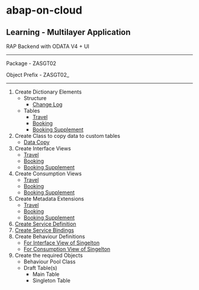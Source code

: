 # abap-on-cloud
## Learning - Multilayer Application
RAP Backend with ODATA V4 + UI
___
Package - ZASGT02

Object Prefix - ZASGT02_
___

1. Create Dictionary Elements
   -  Structure
      - [Change Log](/source_copy/Dictionary/Structures/zasgt02_st_change_log.md)
   -  Tables
      - [Travel](/source_copy/Dictionary/Database%20Tables/zasgt02_travel.md)
      - [Booking](/source_copy/Dictionary/Database%20Tables/zasgt02_book.md)
      - [Booking Supplement](/source_copy/Dictionary/Database%20Tables/zasgt02_book_sup.md)
2. Create Class to copy data to custom tables
   - [Data Copy](/source_copy/Source%20Code%20Library/Classes/zasgt02_cl_copy_data.md)
3. Create Interface Views
      - [Travel](/source_copy/Core%20Data%20Services/Data%20Definitions/ZASGT02_CDS_I_TRAVEL.md)
      - [Booking](/source_copy/Core%20Data%20Services/Data%20Definitions/ZASGT02_CDS_I_BOOK.md)
      - [Booking Supplement](/source_copy/Core%20Data%20Services/Data%20Definitions/ZASGT02_CDS_I_BOOKSUP.md)
4. Create Consumption Views
      - [Travel](/source_copy/Core%20Data%20Services/Data%20Definitions/ZASGT02_CDS_C_TRAVEL.md)
      - [Booking](/source_copy/Core%20Data%20Services/Data%20Definitions/ZASGT02_CDS_C_BOOK.md)
      - [Booking Supplement](/source_copy/Core%20Data%20Services/Data%20Definitions/ZASGT02_CDS_C_BOOKSUP.md)
5. Create Metadata Extensions
      - [Travel](/source_copy/Core%20Data%20Services/Data%20Definitions/ZASGT02_CDS_M_TRAVEL.md)
      - [Booking](/source_copy/Core%20Data%20Services/Data%20Definitions/ZASGT02_CDS_M_BOOK.md)
      - [Booking Supplement](/source_copy/Core%20Data%20Services/Data%20Definitions/ZASGT02_CDS_M_BOOKSUP.md)
6. [Create Service Definition](/source_copy/Business%20Services/Service%20Definitions/ZASGT01_SD_EMPLOYEE.md)
7. [Create Service Bindings](/source_copy/Business%20Services/Service%20Bindings/ZASGT01_SD_EMPLOYEE.md)
8. Create Behaviour Definitions
    -   [For Interface View of Singelton](/source_copy/Core%20Data%20Services/Behaviour%20Definitions/ZASGT01_CDS_IF_S_EMPLOYEE.md)
    -   [For Consumption View of Singelton](/source_copy/Core%20Data%20Services/Behaviour%20Definitions/ZASGT01_CDS_C_S_EMPLOYEE.md)
9.  Create the required Objects
    -   Behaviour Pool Class
    -   Draft Table(s)
        -    Main Table
        -    Singleton Table